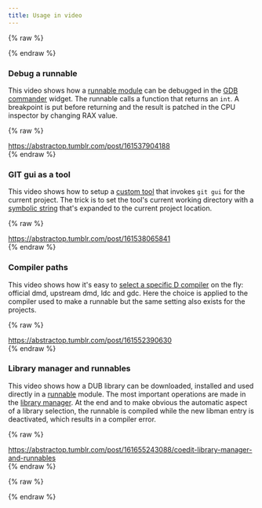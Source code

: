 ```yaml
---
title: Usage in video
---
```


{% raw %}
<script src="//cdnjs.cloudflare.com/ajax/libs/anchor-js/4.0.0/anchor.min.js"></script>
{% endraw %}

### Debug a runnable

This video shows how a [runnable module](features_runnables) can be debugged in the [GDB commander](widgets_gdb_commander) widget.
The runnable calls a function that returns an `int`.
A breakpoint is put before returning and the result is patched in the CPU inspector by changing RAX value.

{% raw %}
<div class="tumblr-post" data-href="https://embed.tumblr.com/embed/post/RfMjxAacl04tQydtQ8GmYA/161537904188" data-did="da39a3ee5e6b4b0d3255bfef95601890afd80709" data-language="en_US"><a href="https://abstractop.tumblr.com/post/161537904188">https://abstractop.tumblr.com/post/161537904188</a></div>  <script async src="https://assets.tumblr.com/post.js"></script>
{% endraw %}

### GIT gui as a tool

This video shows how to setup a [custom tool](widgets_custom_tools) that invokes `git gui` for the current project.
The trick is to set the tool's current working directory with a [symbolic string](features_symbolic_strings) that's expanded to the current project location.

{% raw %}
<div class="tumblr-post" data-href="https://embed.tumblr.com/embed/post/RfMjxAacl04tQydtQ8GmYA/161538065841" data-did="da39a3ee5e6b4b0d3255bfef95601890afd80709" data-language="en_US"><a href="https://abstractop.tumblr.com/post/161538065841">https://abstractop.tumblr.com/post/161538065841</a></div>  <script async src="https://assets.tumblr.com/post.js"></script>
{% endraw %}

### Compiler paths

This video shows how it's easy to [select a specific D compiler](options_compilers_paths) on the fly: official dmd, upstream dmd, ldc and gdc.
Here the choice is applied to the compiler used to make a runnable but the same setting also exists for the projects.

{% raw %}
<div class="tumblr-post" data-href="https://embed.tumblr.com/embed/post/RfMjxAacl04tQydtQ8GmYA/161552390630" data-did="da39a3ee5e6b4b0d3255bfef95601890afd80709"><a href="https://abstractop.tumblr.com/post/161552390630">https://abstractop.tumblr.com/post/161552390630</a></div>  <script async src="https://assets.tumblr.com/post.js"></script>
{% endraw %}

### Library manager and runnables

This video shows how a DUB library can be downloaded, installed and used directly in a [runnable](features_runnables) module.
The most important operations are made in the [library manager](widgets_library_manager).
At the end and to make obvious the automatic aspect of a library selection, the runnable is compiled while the new libman entry is deactivated, which results in a compiler error.

{% raw %}
<div class="tumblr-post" data-href="https://embed.tumblr.com/embed/post/RfMjxAacl04tQydtQ8GmYA/161655243088" data-did="af776982db9ee6d2165b243bceccac121d668407"><a href="https://abstractop.tumblr.com/post/161655243088/coedit-library-manager-and-runnables">https://abstractop.tumblr.com/post/161655243088/coedit-library-manager-and-runnables</a></div>  <script async src="https://assets.tumblr.com/post.js"></script>
{% endraw %}


{% raw %}
<script>
anchors.add();
</script>
{% endraw %}
